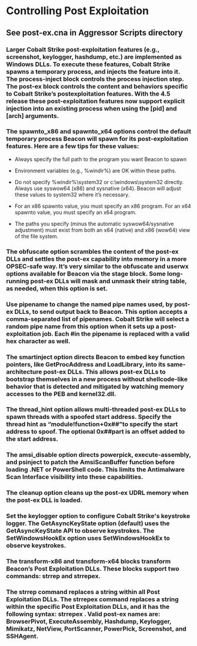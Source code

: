 # Controlling Post Exploitation

## See post-ex.cna in Aggressor Scripts directory

### Larger Cobalt Strike post-exploitation features (e.g., screenshot, keylogger, hashdump, etc.) are implemented as Windows DLLs. To execute these features, Cobalt Strike spawns a temporary process, and injects the feature into it. The process-inject block controls the process injection step. The post-ex block controls the content and behaviors specific to Cobalt Strike’s postexploitation features. With the 4.5 release these post-exploitation features now support explicit injection into an existing process when using the [pid] and [arch] arguments.

### The spawnto_x86 and spawnto_x64 options control the default temporary process Beacon will spawn for its post-exploitation features. Here are a few tips for these values:

 - Always specify the full path to the program you want Beacon to spawn

 - Environment variables (e.g., %windir%) are OK within these paths.

 - Do not specify %windir%\system32 or c:\windows\system32 directly. Always use syswow64 (x86) and sysnative (x64). Beacon will adjust these values to system32 where it’s necessary.

 - For an x86 spawnto value, you must specify an x86 program. For an x64 spawnto value, you must specify an x64 program.

 - The paths you specify (minus the automatic syswow64/sysnative adjustment) must exist from both an x64 (native) and x86 (wow64) view of the file system.

### The obfuscate option scrambles the content of the post-ex DLLs and settles the post-ex capability into memory in a more OPSEC-safe way. It’s very similar to the obfuscate and userwx options available for Beacon via the stage block. Some long-running post-ex DLLs will mask and unmask their string table, as needed, when this option is set.

### Use pipename to change the named pipe names used, by post-ex DLLs, to send output back to Beacon. This option accepts a comma-separated list of pipenames. Cobalt Strike will select a random pipe name from this option when it sets up a post-exploitation job. Each #in the pipename is replaced with a valid hex character as well.

### The smartinject option directs Beacon to embed key function pointers, like GetProcAddress and LoadLibrary, into its same-architecture post-ex DLLs. This allows post-ex DLLs to bootstrap themselves in a new process without shellcode-like behavior that is detected and mitigated by watching memory accesses to the PEB and kernel32.dll.

### The thread_hint option allows multi-threaded post-ex DLLs to spawn threads with a spoofed start address. Specify the thread hint as “module!function+0x##”to specify the start address to spoof. The optional 0x##part is an offset added to the start address.

### The amsi_disable option directs powerpick, execute-assembly, and psinject to patch the AmsiScanBuffer function before loading .NET or PowerShell code. This limits the Antimalware Scan Interface visibility into these capabilities.

### The cleanup option cleans up the post-ex UDRL memory when the post-ex DLL is loaded.

### Set the keylogger option to configure Cobalt Strike's keystroke logger. The GetAsyncKeyState option (default) uses the GetAsyncKeyState API to observe keystrokes. The SetWindowsHookEx option uses SetWindowsHookEx to observe keystrokes.

### The transform-x86 and transform-x64 blocks transform Beacon’s Post Exploitation DLLs. These blocks support two commands: strrep and strrepex.

### The strrep command replaces a string within all Post Exploitation DLLs. The strrepex command replaces a string within the specific Post Exploitation DLLs, and it has the following syntax: strrepex <post-ex name> <original str> <new str>. Valid post-ex names are: BrowserPivot, ExecuteAssembly, Hashdump, Keylogger, Mimikatz, NetView, PortScanner, PowerPick, Screenshot, and SSHAgent.

